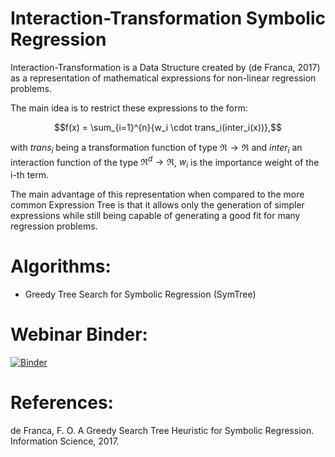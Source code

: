 # Interaction-Transformation Symbolic Regression

Interaction-Transformation is a Data Structure created by (de Franca, 2017) as a representation of mathematical expressions for non-linear regression problems.

The main idea is to restrict these expressions to the form:

$$f(x) = \sum_{i=1}^{n}{w_i \cdot trans_i(inter_i(x))},$$

with $trans_i$ being a transformation function of type $\Re \rightarrow \Re$ and $inter_i$ an interaction function of the type $\Re^d \rightarrow \Re$, $w_i$ is the importance weight of the i-th term.

The main advantage of this representation when compared to the more common Expression Tree is that it allows only the generation of simpler expressions while still being capable of generating a good fit for many regression problems.

# Algorithms: 

- Greedy Tree Search for Symbolic Regression (SymTree)

# Webinar Binder:

[![Binder](https://mybinder.org/badge.svg)](https://mybinder.org/v2/gh/folivetti/ITSR/master?filepath=https%3A%2F%2Fgithub.com%2Ffolivetti%2FITSR%2Fblob%2Fmaster%2FWebinar%2FExplorer.ipynb)

# References:

de Franca, F. O. A Greedy Search Tree Heuristic for Symbolic Regression. Information Science, 2017.
